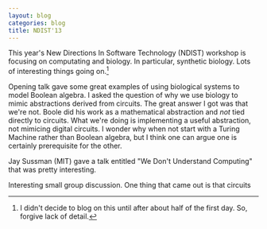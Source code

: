 ```yaml
---
layout: blog
categories: blog
title: NDIST'13
---
```


This year's New Directions In Software Technology (NDIST) workshop is
focusing on computating and biology.  In particular, synthetic
biology.  Lots of interesting things going on.[^0]

[^0]:I didn't decide to blog on this until after about half of the
first day.  So, forgive lack of detail.

Opening talk gave some great examples of using biological systems to
model Boolean algebra.  I asked the question of why we use biology to
mimic abstractions derived from circuits.  The great answer I got was
that we're not.  Boole did his work as a mathematical abstraction and
*not* tied directly to circuits.  What we're doing is implementing a
useful abstraction, not mimicing digital circuits.  I wonder why when
not start with a Turing Machine rather than Boolean algebra, but I
think one can argue one is certainly prerequisite for the other.

Jay Sussman (MIT) gave a talk entitled "We Don't Understand Computing"
that was pretty interesting.

Interesting small group discussion.  One thing that came out is that
circuits 



